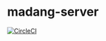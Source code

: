 # madang-server
[![CircleCI](https://circleci.com/gh/frozen-dumplings/madang-server.svg?style=svg&circle-token=2dfc10d3477a3d322208ac51581dde76d36d2614)](https://circleci.com/gh/frozen-dumplings/madang-server)
